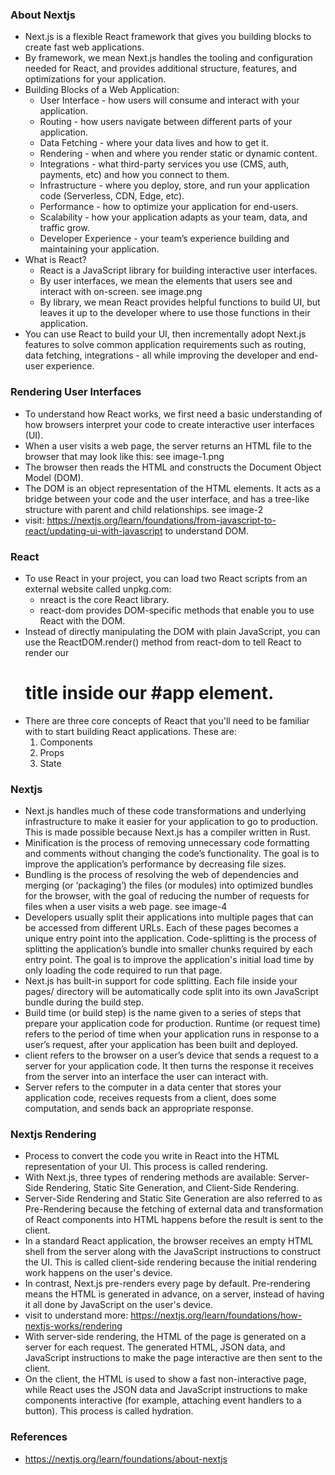 ### About Nextjs
- Next.js is a flexible React framework that gives you building blocks to create fast web applications. 
- By framework, we mean Next.js handles the tooling and configuration needed for React, and provides additional structure, features, and optimizations for your application.
- Building Blocks of a Web Application:
    - User Interface - how users will consume and interact with your application.
    - Routing - how users navigate between different parts of your application.
    - Data Fetching - where your data lives and how to get it.
    - Rendering - when and where you render static or dynamic content.
    - Integrations - what third-party services you use (CMS, auth, payments, etc) and how you connect to them.
    - Infrastructure - where you deploy, store, and run your application code (Serverless, CDN, Edge, etc).
    - Performance - how to optimize your application for end-users.
    - Scalability - how your application adapts as your team, data, and traffic grow.
    - Developer Experience - your team’s experience building and maintaining your application.
- What is React? 
    - React is a JavaScript library for building interactive user interfaces.
    - By user interfaces, we mean the elements that users see and interact with on-screen. see image.png
    - By library, we mean React provides helpful functions to build UI, but leaves it up to the developer where to use those functions in their application.
- You can use React to build your UI, then incrementally adopt Next.js features to solve common application requirements such as routing, data fetching, integrations - all while improving the developer and end-user experience.

### Rendering User Interfaces
- To understand how React works, we first need a basic understanding of how browsers interpret your code to create interactive user interfaces (UI).
- When a user visits a web page, the server returns an HTML file to the browser that may look like this: see image-1.png
- The browser then reads the HTML and constructs the Document Object Model (DOM).
- The DOM is an object representation of the HTML elements. It acts as a bridge between your code and the user interface, and has a tree-like structure with parent and child relationships. see image-2
- visit: https://nextjs.org/learn/foundations/from-javascript-to-react/updating-ui-with-javascript to understand DOM.

### React
- To use React in your project, you can load two React scripts from an external website called unpkg.com:
    - nreact is the core React library.
    - react-dom provides DOM-specific methods that enable you to use React with the DOM.
- Instead of directly manipulating the DOM with plain JavaScript, you can use the ReactDOM.render() method from react-dom to tell React to render our <h1> title inside our #app element.
- There are three core concepts of React that you'll need to be familiar with to start building React applications. These are:
    1. Components
    2. Props
    3. State

### Nextjs
- Next.js handles much of these code transformations and underlying infrastructure to make it easier for your application to go to production. This is made possible because Next.js has a compiler written in Rust.
- Minification is the process of removing unnecessary code formatting and comments without changing the code’s functionality. The goal is to improve the application’s performance by decreasing file sizes.
- Bundling is the process of resolving the web of dependencies and merging (or ‘packaging’) the files (or modules) into optimized bundles for the browser, with the goal of reducing the number of requests for files when a user visits a web page. see image-4
- Developers usually split their applications into multiple pages that can be accessed from different URLs. Each of these pages becomes a unique entry point into the application. Code-splitting is the process of splitting the application’s bundle into smaller chunks required by each entry point. The goal is to improve the application's initial load time by only loading the code required to run that page.
- Next.js has built-in support for code splitting. Each file inside your pages/ directory will be automatically code split into its own JavaScript bundle during the build step.
- Build time (or build step) is the name given to a series of steps that prepare your application code for production. Runtime (or request time) refers to the period of time when your application runs in response to a user’s request, after your application has been built and deployed.
- client refers to the browser on a user’s device that sends a request to a server for your application code. It then turns the response it receives from the server into an interface the user can interact with.
- Server refers to the computer in a data center that stores your application code, receives requests from a client, does some computation, and sends back an appropriate response.

### Nextjs Rendering
- Process to convert the code you write in React into the HTML representation of your UI. This process is called rendering.
- With Next.js, three types of rendering methods are available: Server-Side Rendering, Static Site Generation, and Client-Side Rendering.
- Server-Side Rendering and Static Site Generation are also referred to as Pre-Rendering because the fetching of external data and transformation of React components into HTML happens before the result is sent to the client.
- In a standard React application, the browser receives an empty HTML shell from the server along with the JavaScript instructions to construct the UI. This is called client-side rendering because the initial rendering work happens on the user's device.
- In contrast, Next.js pre-renders every page by default. Pre-rendering means the HTML is generated in advance, on a server, instead of having it all done by JavaScript on the user's device.
- visit to understand more: https://nextjs.org/learn/foundations/how-nextjs-works/rendering
- With server-side rendering, the HTML of the page is generated on a server for each request. The generated HTML, JSON data, and JavaScript instructions to make the page interactive are then sent to the client.
- On the client, the HTML is used to show a fast non-interactive page, while React uses the JSON data and JavaScript instructions to make components interactive (for example, attaching event handlers to a button). This process is called hydration.

### References
- https://nextjs.org/learn/foundations/about-nextjs
